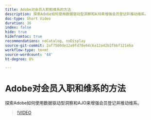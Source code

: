 ```yaml
---
title: Adobe对会员入职和维系的方法
description: 探索Adobe如何使用数据驱动型洞察和AJO来增强会员登记并推动维系。
doc-type: Short Video
duration: 36
index: false
hide: true
hidefromtoc: true
recommendations: noCatalog, noDisplay
source-git-commit: 2af7500de12a9fd78e64c6a12a42b2fbbf121eba
workflow-type: tm+mt
source-wordcount: '44'
ht-degree: 0%

---
```



# Adobe对会员入职和维系的方法

探索Adobe如何使用数据驱动型洞察和AJO来增强会员登记并推动维系。

<!-- 62_S655_3442541_35_adobes-approach-to-member-onboarding-and-retention -->
>[!VIDEO](https://video.tv.adobe.com/v/3458282/?learn=on&enablevpops=true)
